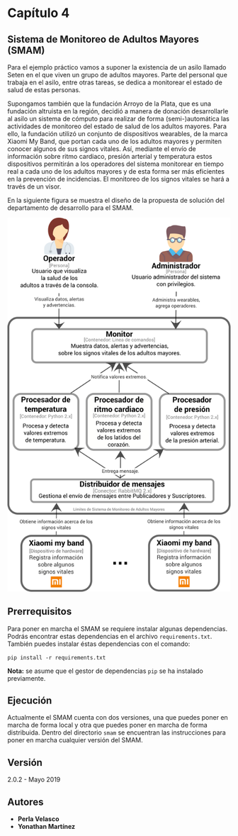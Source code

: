 # Capítulo 4

## Sistema de Monitoreo de Adultos Mayores (SMAM)

Para el ejemplo práctico vamos a suponer la existencia de un asilo llamado Seten en el que viven un grupo de adultos mayores. Parte del personal que trabaja en el asilo, entre otras tareas, se dedica a monitorear el estado de salud de estas personas. 

Supongamos también que la fundación Arroyo de la Plata, que es una fundación altruista en la región, decidió a manera de donación desarrollarle al asilo un sistema de cómputo para realizar de forma (semi-)automática las actividades de monitoreo del estado de salud de los adultos mayores. Para ello, la fundación utilizó un conjunto de dispositivos wearables, de la marca Xiaomi My Band, que portan cada uno de los adultos mayores y permiten conocer algunos de sus signos vitales. Así, mediante el envío de información sobre ritmo cardiaco, presión arterial y temperatura estos dispositivos permitirán a los operadores del sistema monitorear en tiempo real a cada uno de los adultos mayores y de esta forma ser más eficientes en la prevención de incidencias. El monitoreo de los signos vitales se hará a través de un visor.

En la siguiente figura se muestra el diseño de la propuesta de solución del departamento de desarrollo para el SMAM.

![Vista de contenedores del SMAM](docs/diagrama_contenedores_capitulo_4.png)

## Prerrequisitos

Para poner en marcha el SMAM se requiere instalar algunas dependencias. Podrás encontrar estas dependencias en el archivo `requirements.txt`. También puedes instalar éstas dependencias con el comando:

```shell
pip install -r requirements.txt
```

**Nota:** se asume que el gestor de dependencias `pip` se ha instalado previamente.

## Ejecución

Actualmente el SMAM cuenta con dos versiones, una que puedes poner en marcha de forma local y otra que puedes poner en marcha de forma distribuida. Dentro del directorio `smam` se encuentran las instrucciones para poner en marcha cualquier versión del SMAM.

## Versión

2.0.2 - Mayo 2019

## Autores

* **Perla Velasco**
* **Yonathan Martínez**